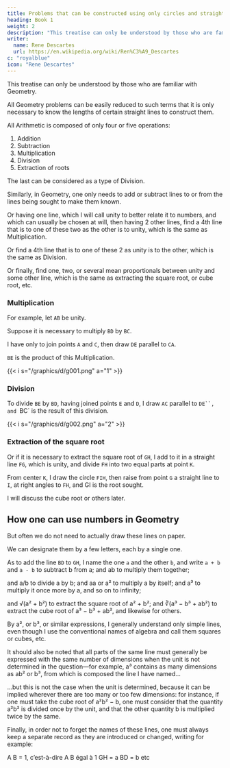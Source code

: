 ```yaml
---
title: Problems that can be constructed using only circles and straight lines
heading: Book 1
weight: 2
description: "This treatise can only be understood by those who are familiar with Geometry"
writer:
  name: Rene Descartes
  url: https://en.wikipedia.org/wiki/Ren%C3%A9_Descartes
c: "royalblue"
icon: "Rene Descartes"
---
```


<!-- **Notice.**

Until now, I have endeavored to make myself understandable to everyone, but for  -->

This treatise can only be understood by those who are familiar with Geometry. 

<!-- Because these books contain many well-demonstrated truths, I have thought it unnecessary to repeat them and have nonetheless made use of them. -->

<!-- **GEOMETRY.**

**BOOK ONE.** -->

<!-- Problems that can be constructed using only circles and straight lines. -->

All Geometry problems can be easily reduced to such terms that it is only necessary to know the lengths of certain straight lines to construct them.

<!-- **How arithmetic calculation relates to geometric operations.** -->

All Arithmetic is composed of only four or five operations:

1. Addition
2. Subtraction
3. Multiplication
4. Division
5. Extraction of roots

The last can be considered as a type of Division.

Similarly, in Geometry, one only needs to add or subtract lines to or from the lines being sought to make them known.

Or having one line, which I will call unity to better relate it to numbers, and which can usually be chosen at will, then having 2 other lines, find a 4th line that is to one of these two as the other is to unity, which is the same as Multiplication.

Or find a 4th line that is to one of these 2 as unity is to the other, which is the same as Division.

Or finally, find one, two, or several mean proportionals between unity and some other line, which is the same as extracting the square root, or cube root, etc.

 <!-- And I will not hesitate to introduce these arithmetic terms into Geometry to make myself more understandable. -->

### Multiplication

For example, let `AB` be unity.

Suppose it is necessary to multiply `BD` by `BC`.

I have only to join points `A` and `C`, then draw `DE` parallel to `CA`.

`BE` is the product of this Multiplication.


{{< i s="/graphics/d/g001.png" a="1" >}}


### Division

To divide `BE` by `BD`, having joined points `E` and `D`, I draw `AC` parallel to `DE``, and `BC` is the result of this division.

{{< i s="/graphics/d/g002.png" a="2" >}}


### Extraction of the square root

Or if it is necessary to extract the square root of `GH`, I add to it in a straight line `FG`, which is unity, and divide `FH` into two equal parts at point `K`.

From center `K`, I draw the circle `FIH`, then raise from point `G` a straight line to `I`, at right angles to `FH`, and GI is the root sought. 

I will discuss the cube root or others later.


## How one can use numbers in Geometry

But often we do not need to actually draw these lines on paper.

We can designate them by a few letters, each by a single one.

As to add the line `BD` to `GH`, I name the one `a` and the other `b`, and write `a + b` and `a - b` to subtract b from a; and ab to multiply them together;

and a/b to divide a by b; and aa or a² to multiply a by itself; and a³ to multiply it once more by a, and so on to infinity; 

and √(a² + b²) to extract the square root of a² + b²; and ∛(a³ − b³ + ab²) to extract the cube root of a³ − b³ + ab², and likewise for others.

By a², or b³, or similar expressions, I generally understand only simple lines, even though I use the conventional names of algebra and call them squares or cubes, etc.

It should also be noted that all parts of the same line must generally be expressed with the same number of dimensions when the unit is not determined in the question—for example, a³ contains as many dimensions as ab² or b³, from which is composed the line I have named...

...but this is not the case when the unit is determined, because it can be implied wherever there are too many or too few dimensions: for instance, if one must take the cube root of a²b² − b, one must consider that the quantity a²b² is divided once by the unit, and that the other quantity b is multiplied twice by the same.

Finally, in order not to forget the names of these lines, one must always keep a separate record as they are introduced or changed, writing for example:

A B = 1, c’est-à-dire A B égal à 1
GH = a
BD = b
etc

